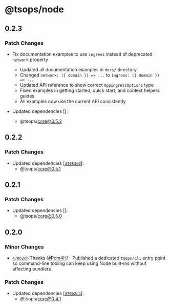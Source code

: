 # @tsops/node

## 0.2.3

### Patch Changes

- Fix documentation examples to use `ingress` instead of deprecated `network` property

  - Updated all documentation examples in `docs/` directory
  - Changed `network: ({ domain }) => ...` to `ingress: ({ domain }) => ...`
  - Updated API reference to show correct `AppIngressOptions` type
  - Fixed examples in getting started, quick start, and context helpers guides
  - All examples now use the current API consistently

- Updated dependencies []:
  - @tsops/core@0.5.2

## 0.2.2

### Patch Changes

- Updated dependencies [[`d1653e0`](https://github.com/Pom4H/tsops/commit/d1653e01fb7749cb965e8b7d9b3fc42ac9fbd52e)]:
  - @tsops/core@0.5.1

## 0.2.1

### Patch Changes

- Updated dependencies []:
  - @tsops/core@0.5.0

## 0.2.0

### Minor Changes

- [`470b2cb`](https://github.com/Pom4H/tsops/commit/470b2cb3f970198ddf8a7d0793fcfdcebb2634e3) Thanks [@Pom4H](https://github.com/Pom4H)! - Published a dedicated `tsops/cli` entry point so command-line tooling can keep using Node built-ins without affecting bundlers

### Patch Changes

- Updated dependencies [[`470b2cb`](https://github.com/Pom4H/tsops/commit/470b2cb3f970198ddf8a7d0793fcfdcebb2634e3)]:
  - @tsops/core@0.4.1
